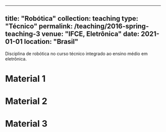
---
title: "Robótica"
collection: teaching
type: "Técnico"
permalink: /teaching/2016-spring-teaching-3
venue: "IFCE, Eletrônica"
date: 2021-01-01
location: "Brasil"
---

Disciplina de robótica no curso técnico integrado ao ensino médio em eletrônica.

Material 1
======

Material 2
======

Material 3
======

